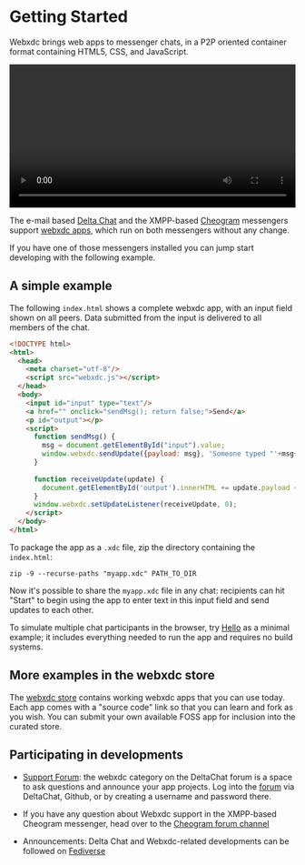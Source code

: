 # Getting Started 

Webxdc brings web apps to messenger chats,
in a P2P oriented container format
containing HTML5, CSS, and JavaScript.

<video controls style="width:560px; max-width: 100%;"><source src="https://webxdc.org/assets/just-web-apps.mp4" type="video/mp4"><a href="https://www.youtube.com/watch?v=I1K4pBvb2pI">watch "just web apps" on youtube</a></video>

The e-mail based [Delta Chat](https://delta.chat) 
and the XMPP-based [Cheogram](https://cheogram.com) messengers 
support [webxdc apps](https://webxdc.org/apps), which run on both messengers without any change. 

If you have one of those messengers installed 
you can jump start developing with the following example. 

## A simple example

The following `index.html` shows a complete webxdc app, with an input field shown on all peers. Data submitted from the input is delivered to all members of the chat.

```html
<!DOCTYPE html>
<html>
  <head>
    <meta charset="utf-8"/>
    <script src="webxdc.js"></script>
  </head>
  <body>
    <input id="input" type="text"/>
    <a href="" onclick="sendMsg(); return false;">Send</a>
    <p id="output"></p>
    <script>
      function sendMsg() {
        msg = document.getElementById("input").value;
        window.webxdc.sendUpdate({payload: msg}, 'Someone typed "'+msg+'".');
      }
    
      function receiveUpdate(update) {
        document.getElementById('output').innerHTML += update.payload + "<br>";
      }
      window.webxdc.setUpdateListener(receiveUpdate, 0);
    </script>
  </body>
</html>
```

To package the app as a `.xdc` file, zip the directory containing the `index.html`:

```shell
zip -9 --recurse-paths "myapp.xdc" PATH_TO_DIR
```

Now it's possible to share the `myapp.xdc` file in any chat: recipients can hit "Start" to begin using the app to enter text in this input field and send updates to each other. 

To simulate multiple chat participants in the browser, try [Hello](https://github.com/webxdc/hello) as a minimal example; it includes everything needed to run the app and requires no build systems.


## More examples in the webxdc store 

The [webxdc store](https://webxdc.org/apps) contains working webxdc apps that you can use today. 
Each app comes with a "source code" link so that you can learn and fork as you wish. 
You can submit your own available FOSS app for inclusion into the curated store. 

## Participating in developments 

- [Support Forum](https://support.delta.chat/c/webxdc/20): the webxdc category on the DeltaChat forum is a space to ask questions and announce your app projects. Log into the [forum](https://support.delta.chat) via DeltaChat, Github, or by creating a username and password there.

- If you have any question about Webxdc support in the XMPP-based Cheogram messenger, head over
  to the [Cheogram forum channel](https://anonymous.cheogram.com/discuss@conference.soprani.ca)

- Announcements: Delta Chat and Webxdc-related developments can be
  followed on [Fediverse](https://chaos.social/@delta)
